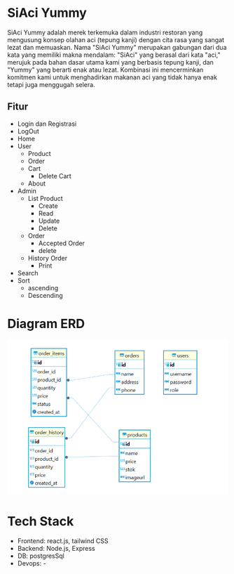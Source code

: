 # SiAci Yummy

SiAci Yummy adalah merek terkemuka dalam industri restoran
yang mengusung konsep olahan aci (tepung kanji) dengan cita
rasa yang sangat lezat dan memuaskan. Nama "SiAci Yummy"
merupakan gabungan dari dua kata yang memiliki makna mendalam:
"SiAci" yang berasal dari kata "aci," merujuk pada bahan dasar
utama kami yang berbasis tepung kanji, dan "Yummy" yang
berarti enak atau lezat. Kombinasi ini mencerminkan komitmen
kami untuk menghadirkan makanan aci yang tidak hanya enak
tetapi juga menggugah selera.

## Fitur
- Login dan Registrasi
- LogOut
- Home
- User
    - Product       
    - Order
    - Cart
        - Delete Cart
    - About
- Admin
    - List Product
        - Create
        - Read
        - Update
        - Delete
    - Order
        - Accepted Order
        - delete
    - History Order
        - Print
- Search
- Sort 
    - ascending
    - Descending

# Diagram ERD

![Diagram ER](./frontend/public/ERD.png)


# Tech Stack

- Frontend: react.js, tailwind CSS
- Backend: Node.js, Express
- DB: postgresSql
- Devops: -
